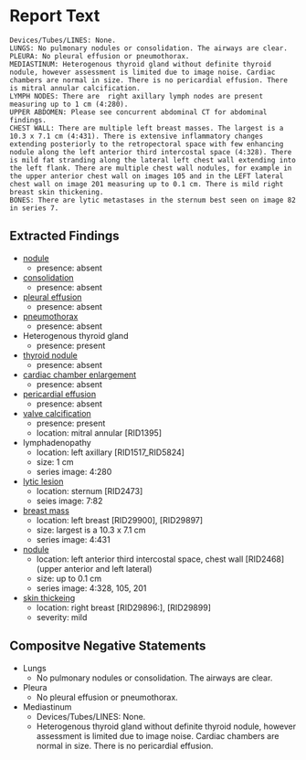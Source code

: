 # Report Text

```text
Devices/Tubes/LINES: None.
LUNGS: No pulmonary nodules or consolidation. The airways are clear.
PLEURA: No pleural effusion or pneumothorax.
MEDIASTINUM: Heterogenous thyroid gland without definite thyroid nodule, however assessment is limited due to image noise. Cardiac chambers are normal in size. There is no pericardial effusion. There is mitral annular calcification.
LYMPH NODES: There are  right axillary lymph nodes are present measuring up to 1 cm (4:280).
UPPER ABDOMEN: Please see concurrent abdominal CT for abdominal findings.
CHEST WALL: There are multiple left breast masses. The largest is a 10.3 x 7.1 cm (4:431). There is extensive inflammatory changes extending posteriorly to the retropectoral space with few enhancing nodule along the left anterior third intercostal space (4:328). There is mild fat stranding along the lateral left chest wall extending into the left flank. There are multiple chest wall nodules, for example in the upper anterior chest wall on images 105 and in the LEFT lateral chest wall on image 201 measuring up to 0.1 cm. There is mild right breast skin thickening.
BONES: There are lytic metastases in the sternum best seen on image 82 in series 7.
```

## Extracted Findings

- [nodule](../../definitions/hood/pulmonary-nodule.md)
  - presence: absent
- [consolidation](../../definitions/smartreporting/consolidation.txt)
  - presence: absent
- [pleural effusion](../../definitions/hood/pleural-effusion.md)
  - presence: absent
- [pneumothorax](../../definitions/hood/pneumothorax.md)
  - presence: absent
- Heterogenous thyroid gland
  - presence: present
- [thyroid nodule](../../definitions/hood/thyroid-nodule.md)
  - presence: absent
- [cardiac chamber enlargement](../../definitions/upmedic/Cardiomegaly.cde.md)
  - presence: absent
- [pericardial effusion](../../definitions/hood/pericardial-effusion.md)
  - presence: absent
- [valve calcification](../../definitions/nuance/mitral_or_aortic_valve_calcification.json)
  - presence: present
  - location: mitral annular \[RID1395\]
- lymphadenopathy
  - location: left axillary \[RID1517_RID5824\]
  - size: 1 cm
  - series image: 4:280
- [lytic lesion](../../definitions/hood/lytic-lesion.md)
  - location: sternum \[RID2473\]
  - seies image: 7:82
- [breast mass](../../definitions/hood/breast-mass.md)
  - location: left breast \[RID29900\], \[RID29897\]
  - size: largest is a 10.3 x 7.1 cm
  - series image: 4:431
- [nodule](../../definitions/hood/pulmonary-nodule.md)
  - location: left anterior third intercostal space, chest wall \[RID2468\] (upper anterior and left lateral)
  - size: up to 0.1 cm
  - series image: 4:328, 105, 201
- [skin thickeing](../../definitions/hood/breast-skin-thickening.md)
  - location: right breast \[RID29896:\], \[RID29899\]
  - severity: mild
  
## Compositve Negative Statements

- Lungs
  - No pulmonary nodules or consolidation. The airways are clear.
- Pleura
  - No pleural effusion or pneumothorax.
- Mediastinum
  - Devices/Tubes/LINES: None.
  - Heterogenous thyroid gland without definite thyroid nodule, however assessment is limited due to image noise. Cardiac chambers are normal in size. There is no pericardial effusion.
  